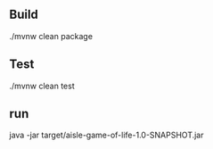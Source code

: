 ## Build 

./mvnw clean package

## Test

./mvnw clean test

## run
java -jar target/aisle-game-of-life-1.0-SNAPSHOT.jar


